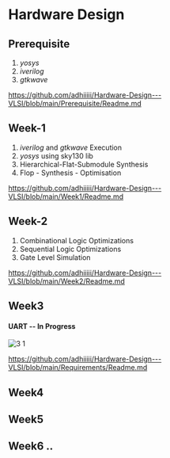# Hardware Design
## Prerequisite 
   1) _yosys_
   2) _iverilog_
   3) _gtkwave_

https://github.com/adhiiiii/Hardware-Design---VLSI/blob/main/Prerequisite/Readme.md
## Week-1 
  1) _iverilog_ and _gtkwave_ Execution
  2) _yosys_ using sky130 lib
  3) Hierarchical-Flat-Submodule Synthesis
  4) Flop - Synthesis - Optimisation 
     
https://github.com/adhiiiii/Hardware-Design---VLSI/blob/main/Week1/Readme.md
## Week-2 

1) Combinational Logic Optimizations
2) Sequential Logic Optimizations
3) Gate Level Simulation  

https://github.com/adhiiiii/Hardware-Design---VLSI/blob/main/Week2/Readme.md

## Week3

 
  #### UART -- In Progress
  ![3 1](https://github.com/adhiiiii/Hardware-Design---VLSI/assets/47310995/22d90ec8-1e38-43f1-983f-69a738f65d38)

https://github.com/adhiiiii/Hardware-Design---VLSI/blob/main/Requirements/Readme.md


## Week4
## Week5
## Week6 ..

